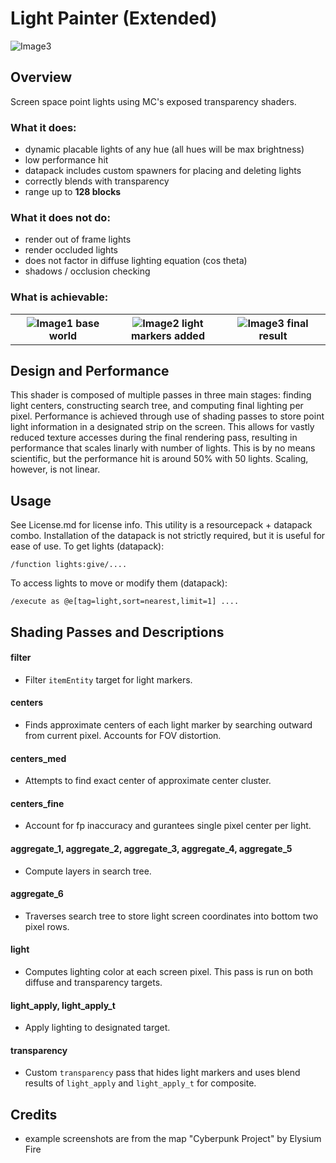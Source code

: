 # Light Painter (Extended)
<img src="/images/2.png" alt="Image3"/>

## Overview
Screen space point lights using MC's exposed transparency shaders. 

### What it does:
- dynamic placable lights of any hue (all hues will be max brightness)
- low performance hit
- datapack includes custom spawners for placing and deleting lights
- correctly blends with transparency
- range up to **128 blocks**

### What it does not do:
- render out of frame lights
- render occluded lights
- does not factor in diffuse lighting equation (cos theta)
- shadows / occlusion checking

### What is achievable:
<table>
  <tr>
    <th width="33%">
      <img src="/images/0.png" alt="Image1"/>
      base world
    </th>
    <th width="33%">
      <img src="/images/1.png" alt="Image2"/>
      light markers added
    </th>
    <th width="33%">
      <img src="/images/2.png" alt="Image3"/>
      final result
    </th>
  </tr>
</table>

## Design and Performance
This shader is composed of multiple passes in three main stages: finding light centers, constructing search tree, and computing final lighting per pixel. Performance is achieved through use of shading passes to store point light information in a designated strip on the screen. This allows for vastly reduced texture accesses during the final rendering pass, resulting in performance that scales linarly with number of lights. This is by no means scientific, but the performance hit is around 50% with 50 lights. Scaling, however, is not linear.

## Usage
See License.md for license info. This utility is a resourcepack + datapack combo. Installation of the datapack is not strictly required, but it is useful for ease of use.
To get lights (datapack):
```
/function lights:give/....
```
To access lights to move or modify them (datapack):
```
/execute as @e[tag=light,sort=nearest,limit=1] ....
```

## Shading Passes and Descriptions
#### filter
- Filter `itemEntity` target for light markers.
#### centers
- Finds approximate centers of each light marker by searching outward from current pixel. Accounts for FOV distortion.
#### centers_med
- Attempts to find exact center of approximate center cluster.
#### centers_fine
- Account for fp inaccuracy and gurantees single pixel center per light.
#### aggregate_1, aggregate_2, aggregate_3, aggregate_4, aggregate_5
- Compute layers in search tree.
#### aggregate_6
- Traverses search tree to store light screen coordinates into bottom two pixel rows.
#### light
- Computes lighting color at each screen pixel. This pass is run on both diffuse and transparency targets.
#### light_apply, light_apply_t
- Apply lighting to designated target.
#### transparency
- Custom `transparency` pass that hides light markers and uses blend results of `light_apply` and `light_apply_t` for composite.


## Credits
- example screenshots are from the map "Cyberpunk Project" by Elysium Fire
